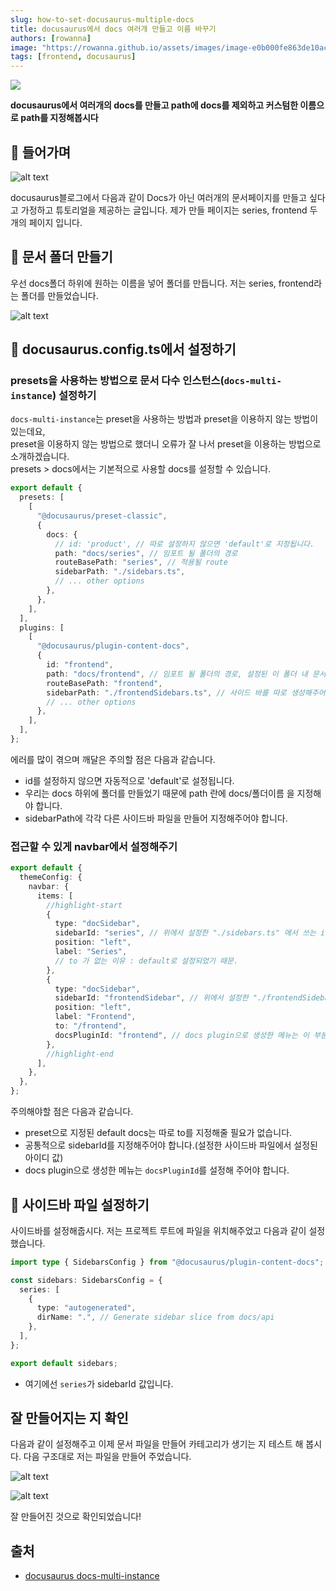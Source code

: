 ```yaml
---
slug: how-to-set-docusaurus-multiple-docs
title: docusaurus에서 docs 여러개 만들고 이름 바꾸기
authors: [rowanna]
image: "https://rowanna.github.io/assets/images/image-e0b000fe863de10ac5a519d603147116.png"
tags: [frontend, docusaurus]
---
```


![](image.png)

**docusaurus에서 여러개의 docs를 만들고 path에 docs를 제외하고 커스텀한 이름으로 path를 지정해봅시다**

<!-- truncate -->

## 🫧 들어가며

![alt text](image-1.png)

docusaurus블로그에서 다음과 같이 Docs가 아닌 여러개의 문서페이지를 만들고 싶다고 가정하고 튜토리얼을 제공하는 글입니다.
제가 만들 페이지는 series, frontend 두개의 페이지 입니다.

## 🫧 문서 폴더 만들기

우선 docs폴더 하위에 원하는 이름을 넣어 폴더를 만듭니다.
저는 series, frontend라는 폴더를 만들었습니다.

![alt text](image-2.png)

## 🫧 docusaurus.config.ts에서 설정하기

### presets을 사용하는 방법으로 문서 다수 인스턴스(`docs-multi-instance`) 설정하기

`docs-multi-instance`는 preset을 사용하는 방법과 preset을 이용하지 않는 방법이 있는데요,  
preset을 이용하지 않는 방법으로 했더니 오류가 잘 나서 preset을 이용하는 방법으로 소개하겠습니다.  
presets > docs에서는 기본적으로 사용할 docs를 설정할 수 있습니다.

```ts title="docusaurus.config.ts"
export default {
  presets: [
    [
      "@docusaurus/preset-classic",
      {
        docs: {
          // id: 'product', // 따로 설정하지 않으면 'default'로 지정됩니다.
          path: "docs/series", // 임포트 될 폴더의 경로
          routeBasePath: "series", // 적용될 route
          sidebarPath: "./sidebars.ts",
          // ... other options
        },
      },
    ],
  ],
  plugins: [
    [
      "@docusaurus/plugin-content-docs",
      {
        id: "frontend",
        path: "docs/frontend", // 임포트 될 폴더의 경로, 설정된 이 폴더 내 문서가 관리됩니다.
        routeBasePath: "frontend",
        sidebarPath: "./frontendSidebars.ts", // 사이드 바를 따로 생성해주어야 합니다.
        // ... other options
      },
    ],
  ],
};
```

에러를 많이 겪으며 깨달은 주의할 점은 다음과 같습니다.

- id를 설정하지 않으면 자동적으로 'default'로 설정됩니다.
- 우리는 docs 하위에 폴더를 만들었기 때문에 path 란에 docs/폴더이름 을 지정해야 합니다.
- sidebarPath에 각각 다른 사이드바 파일을 만들어 지정해주어야 합니다.

### 접근할 수 있게 navbar에서 설정해주기

```ts
export default {
  themeConfig: {
    navbar: {
      items: [
        //highlight-start
        {
          type: "docSidebar",
          sidebarId: "series", // 위에서 설정한 "./sidebars.ts" 에서 쓰는 id 값으로 지정해야합니다.
          position: "left",
          label: "Series",
          // to 가 없는 이유 : default로 설정되었기 때문.
        },
        {
          type: "docSidebar",
          sidebarId: "frontendSidebar", // 위에서 설정한 "./frontendSidebars.ts" 에서 쓰는 id 값으로 지정해야합니다.
          position: "left",
          label: "Frontend",
          to: "/frontend",
          docsPluginId: "frontend", // docs plugin으로 생성한 메뉴는 이 부분을 생성해야 합니다. plugins의 id로 지정하면 됩니다.
        },
        //highlight-end
      ],
    },
  },
};
```

주의해야할 점은 다음과 같습니다.

- preset으로 지정된 default docs는 따로 to를 지정해줄 필요가 없습니다.
- 공통적으로 sidebarId를 지정해주어야 합니다.(설정한 사이드바 파일에서 설정된 아이디 값)
- docs plugin으로 생성한 메뉴는 `docsPluginId`를 설정해 주어야 합니다.

## 🫧 사이드바 파일 설정하기

사이드바를 설정해줍시다.
저는 프로젝트 루트에 파일을 위치해주었고 다음과 같이 설정했습니다.

```ts
import type { SidebarsConfig } from "@docusaurus/plugin-content-docs";

const sidebars: SidebarsConfig = {
  series: [
    {
      type: "autogenerated",
      dirName: ".", // Generate sidebar slice from docs/api
    },
  ],
};

export default sidebars;
```

- 여기에선 `series`가 sidebarId 값입니다.

## 잘 만들어지는 지 확인

다음과 같이 설정해주고 이제 문서 파일을 만들어 카테고리가 생기는 지 테스트 해 봅시다.
다음 구조대로 저는 파일을 만들어 주었습니다.

![alt text](image-3.png)

![alt text](image-4.png)

잘 만들어진 것으로 확인되었습니다!

## 출처

- [docusaurus docs-multi-instance](https://docusaurus.io/docs/docs-multi-instance)

